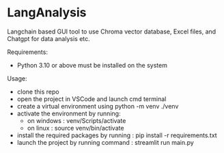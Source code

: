 # LangAnalysis
Langchain based GUI tool to use Chroma vector database, Excel files, and Chatgpt for data analysis etc. 

Requirements:
* Python 3.10 or above must be installed on the system

Usage:
* clone this repo
* open the project in VSCode and launch cmd terminal
* create a virtual environment using python -m venv ./venv
* activate the environment by running:
    - on windows : venv/Scripts/activate
    - on linux   : source venv/bin/activate
* install the required packages by running : pip install -r requirements.txt
* launch the project by running command : streamlit run main.py